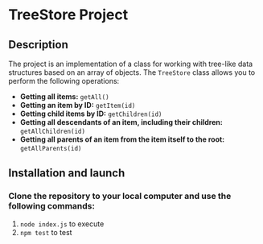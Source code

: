 # TreeStore Project

## Description

The project is an implementation of a class for working with tree-like data structures based on an array of objects. The `TreeStore` class allows you to perform the following operations:

- **Getting all items:** `getAll()`
- **Getting an item by ID:** `getItem(id)`
- **Getting child items by ID:** `getChildren(id)`
- **Getting all descendants of an item, including their children:** `getAllChildren(id)`
- **Getting all parents of an item from the item itself to the root:** `getAllParents(id)`

## Installation and launch

### Clone the repository to your local computer and use the following commands:
1. `node index.js` to execute 
2. `npm test` to test
